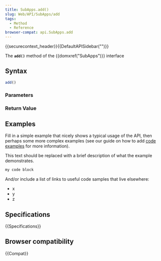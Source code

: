```yaml
---
title: SubApps.add()
slug: Web/API/SubApps/add
tags:
  - Method
  - Reference
browser-compat: api.SubApps.add
---
```

{{securecontext_header}}{{DefaultAPISidebar("")}}

The **`add()`** method of the {{domxref("SubApps")}} interface 

## Syntax

```js
add()
```

### Parameters



### Return Value



## Examples

Fill in a simple example that nicely shows a typical usage of the API, then perhaps some more complex examples (see our guide on how to add [code examples](/en-US/docs/MDN/Contribute/Structures/Code_examples) for more information).

This text should be replaced with a brief description of what the example demonstrates.

```js
my code block
```

And/or include a list of links to useful code samples that live elsewhere:

*   x
*   y
*   z

## Specifications

{{Specifications}}

## Browser compatibility

{{Compat}}

